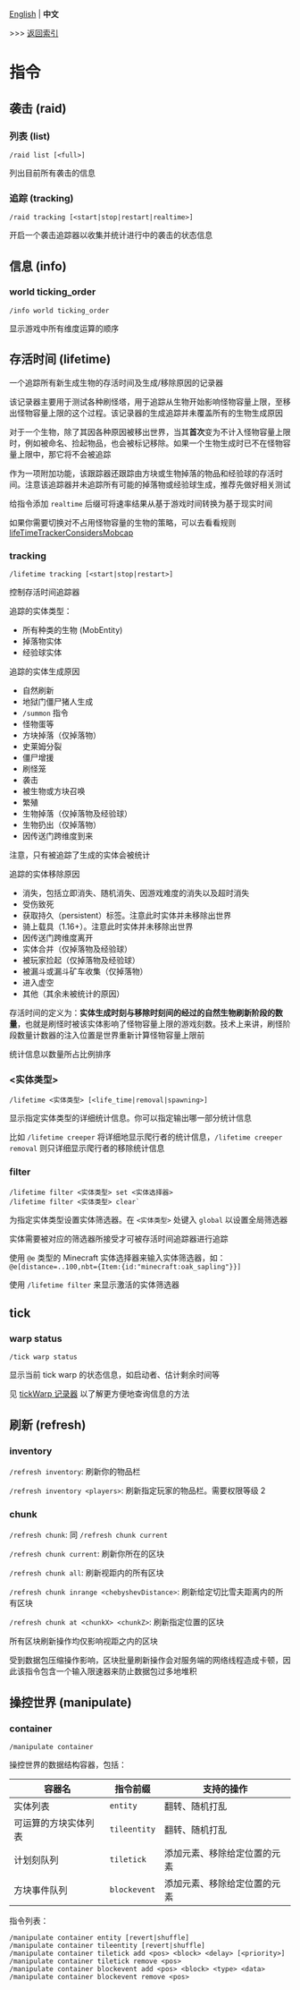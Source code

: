 [English](commands.md) | **中文**

\>\>\> [返回索引](readme_cn.md)

# 指令

## 袭击 (raid)

### 列表 (list)

`/raid list [<full>]`

列出目前所有袭击的信息

### 追踪 (tracking)

`/raid tracking [<start|stop|restart|realtime>]`

开启一个袭击追踪器以收集并统计进行中的袭击的状态信息


## 信息 (info)

### world ticking_order

`/info world ticking_order`

显示游戏中所有维度运算的顺序


## 存活时间 (lifetime)

一个追踪所有新生成生物的存活时间及生成/移除原因的记录器

该记录器主要用于测试各种刷怪塔，用于追踪从生物开始影响怪物容量上限，至移出怪物容量上限的这个过程。该记录器的生成追踪并未覆盖所有的生物生成原因

对于一个生物，除了其因各种原因被移出世界，当其**首次**变为不计入怪物容量上限时，例如被命名、捡起物品，也会被标记移除。如果一个生物生成时已不在怪物容量上限中，那它将不会被追踪

作为一项附加功能，该跟踪器还跟踪由方块或生物掉落的物品和经验球的存活时间。注意该追踪器并未追踪所有可能的掉落物或经验球生成，推荐先做好相关测试

给指令添加 `realtime` 后缀可将速率结果从基于游戏时间转换为基于现实时间

如果你需要切换对不占用怪物容量的生物的策略，可以去看看规则 [lifeTimeTrackerConsidersMobcap](rules_cn.md#存活时间追踪器考虑怪物容量-lifetimetrackerconsidersmobcap) 

### tracking

`/lifetime tracking [<start|stop|restart>]`

控制存活时间追踪器

追踪的实体类型：
- 所有种类的生物 (MobEntity)
- 掉落物实体
- 经验球实体

追踪的实体生成原因
- 自然刷新
- 地狱门僵尸猪人生成
- `/summon` 指令
- 怪物蛋等
- 方块掉落（仅掉落物）
- 史莱姆分裂
- 僵尸增援
- 刷怪笼
- 袭击
- 被生物或方块召唤
- 繁殖
- 生物掉落（仅掉落物及经验球）
- 生物扔出（仅掉落物）
- 因传送门跨维度到来

注意，只有被追踪了生成的实体会被统计

追踪的实体移除原因
- 消失，包括立即消失、随机消失、因游戏难度的消失以及超时消失
- 受伤致死
- 获取持久（persistent）标签。注意此时实体并未移除出世界
- 骑上载具（1.16+）。注意此时实体并未移除出世界
- 因传送门跨维度离开
- 实体合并（仅掉落物及经验球）
- 被玩家捡起（仅掉落物及经验球）
- 被漏斗或漏斗矿车收集（仅掉落物）
- 进入虚空
- 其他（其余未被统计的原因）

存活时间的定义为：**实体生成时刻与移除时刻间的经过的自然生物刷新阶段的数量**，也就是刷怪时被该实体影响了怪物容量上限的游戏刻数。技术上来讲，刷怪阶段数量计数器的注入位置是世界重新计算怪物容量上限前

统计信息以数量所占比例排序

### <实体类型>

`/lifetime <实体类型> [<life_time|removal|spawning>]`

显示指定实体类型的详细统计信息。你可以指定输出哪一部分统计信息

比如 `/lifetime creeper` 将详细地显示爬行者的统计信息，`/lifetime creeper removal` 则只详细显示爬行者的移除统计信息

### filter

```
/lifetime filter <实体类型> set <实体选择器>
/lifetime filter <实体类型> clear`
```

为指定实体类型设置实体筛选器。在 `<实体类型>` 处键入 `global` 以设置全局筛选器

实体需要被对应的筛选器所接受才可被存活时间追踪器进行追踪

使用 `@e` 类型的 Minecraft 实体选择器来输入实体筛选器，如：`@e[distance=..100,nbt={Item:{id:"minecraft:oak_sapling"}}]`

使用 `/lifetime filter` 来显示激活的实体筛选器


## tick

### warp status

`/tick warp status`

显示当前 tick warp 的状态信息，如启动者、估计剩余时间等

见 [tickWarp 记录器](loggers_cn.md#tickwarp) 以了解更方便地查询信息的方法


## 刷新 (refresh)

### inventory

`/refresh inventory`: 刷新你的物品栏

`/refresh inventory <players>`: 刷新指定玩家的物品栏。需要权限等级 2

### chunk

`/refresh chunk`: 同 `/refresh chunk current`

`/refresh chunk current`: 刷新你所在的区块

`/refresh chunk all`: 刷新视距内的所有区块

`/refresh chunk inrange <chebyshevDistance>`: 刷新给定切比雪夫距离内的所有区块

`/refresh chunk at <chunkX> <chunkZ>`: 刷新指定位置的区块

所有区块刷新操作均仅影响视距之内的区块

受到数据包压缩操作影响，区块批量刷新操作会对服务端的网络线程造成卡顿，因此该指令包含一个输入限速器来防止数据包过多地堆积


## 操控世界 (manipulate)

### container

`/manipulate container`

操控世界的数据结构容器，包括：

| 容器名 | 指令前缀 | 支持的操作 |
| --- | --- | --- |
| 实体列表 | `entity` | 翻转、随机打乱 |
| 可运算的方块实体列表 | `tileentity` | 翻转、随机打乱 |
| 计划刻队列 | `tiletick` | 添加元素、移除给定位置的元素 |
| 方块事件队列 | `blockevent` | 添加元素、移除给定位置的元素 |

指令列表：

```
/manipulate container entity [revert|shuffle]
/manipulate container tileentity [revert|shuffle]
/manipulate container tiletick add <pos> <block> <delay> [<priority>]
/manipulate container tiletick remove <pos>
/manipulate container blockevent add <pos> <block> <type> <data>
/manipulate container blockevent remove <pos>
```
